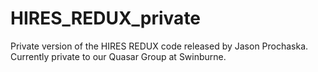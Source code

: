 HIRES_REDUX_private
===================

Private version of the HIRES REDUX code released by Jason Prochaska. Currently private to our Quasar Group at Swinburne.
